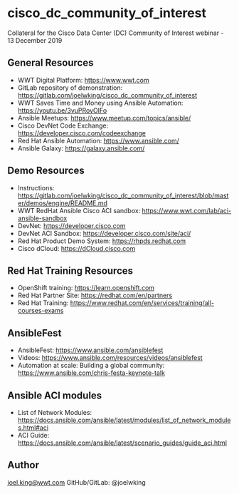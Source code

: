 # cisco_dc_community_of_interest

Collateral for the Cisco Data Center (DC) Community of Interest webinar - 13 December 2019

## General Resources
* WWT Digital Platform: https://www.wwt.com
* GitLab repository of demonstration: https://gitlab.com/joelwking/cisco_dc_community_of_interest
* WWT Saves Time and Money using Ansible Automation: https://youtu.be/3vuPRoyOIFo
* Ansible Meetups: https://www.meetup.com/topics/ansible/
* Cisco DevNet Code Exchange: https://developer.cisco.com/codeexchange
* Red Hat Ansible Automation: https://www.ansible.com/
* Ansible Galaxy: https://galaxy.ansible.com/

## Demo Resources
* Instructions: https://gitlab.com/joelwking/cisco_dc_community_of_interest/blob/master/demos/engine/README.md
* WWT RedHat Ansible Cisco ACI sandbox: https://www.wwt.com/lab/aci-ansible-sandbox
* DevNet: https://developer.cisco.com
* DevNet ACI Sandbox: https://developer.cisco.com/site/aci/
* Red Hat Product Demo System: https://rhpds.redhat.com
* Cisco dCloud: https://dCloud.cisco.com

## Red Hat Training Resources
* OpenShift training:  https://learn.openshift.com
* Red Hat Partner Site: https://redhat.com/en/partners
* Red Hat Training: https://www.redhat.com/en/services/training/all-courses-exams

## AnsibleFest
* AnsibleFest: https://www.ansible.com/ansiblefest
* Videos: https://www.ansible.com/resources/videos/ansiblefest
* Automation at scale: Building a global community: https://www.ansible.com/chris-festa-keynote-talk

## Ansible ACI modules
* List of Network Modules: https://docs.ansible.com/ansible/latest/modules/list_of_network_modules.html#aci
* ACI Guide: https://docs.ansible.com/ansible/latest/scenario_guides/guide_aci.html

## Author
joel.king@wwt.com GitHub/GitLab: @joelwking